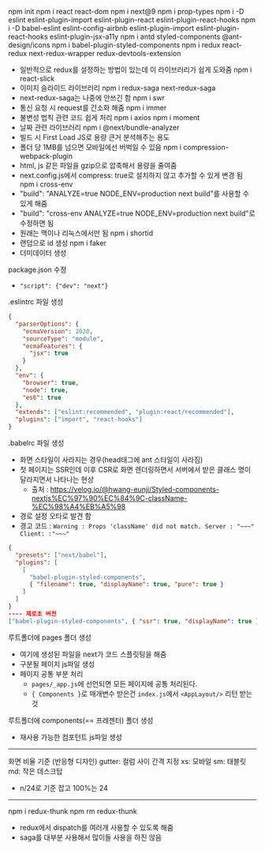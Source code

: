npm init
npm i react react-dom
npm i next@9
npm i prop-types
npm i -D eslint eslint-plugin-import eslint-plugin-react eslint-plugin-react-hooks
npm i -D babel-eslint eslint-config-airbnb eslint-plugin-import eslint-plugin-react-hooks eslint-plugin-jsx-a11y
npm i antd styled-components @ant-design/icons
npm i babel-plugin-styled-components
npm i redux react-redux next-redux-wrapper redux-devtools-extension
- 일반적으로 redux를 설정하는 방법이 있는데 이 라이브러리가 쉽게 도와줌
npm i react-slick
- 이미지 슬라이드 라이브러리
npm i redux-saga next-redux-saga
- next-redux-saga는 나중에 안쓰긴 함
npm i swr
- 통신 요청 시 request를 간소화 해줌
npm i immer
- 불변성 법칙 관련 코드 쉽게 처리
npm i axios
npm i moment
- 날짜 관련 라이브러리
npm i @next/bundle-analyzer
- 빌드 시 First Load JS로 용량 큰거 분석해주는 용도
- 폴더 당 1MB를 넘으면 모바일에선 버벅일 수 있음
npm i compression-webpack-plugin
- html, js 같은 파일을 gzip으로 압축해서 용량을 줄여줌
- next.config.js에서 compress: true로 설치하지 않고 추가할 수 있게 변경 됨
npm i cross-env
- "build": "ANALYZE=true NODE_ENV=production next build"를 사용할 수 있게 해줌
- "build": "cross-env ANALYZE=true NODE_ENV=production next build"로 수정하면 됨
- 원래는 맥이나 리눅스에서만 됨
npm i shortid
- 랜덤으로 id 생성
npm i faker
- 더미데이터 생성

package.json 수정
- `"script": {"dev": "next"}`

.eslintrc 파일 생성
```json
{
  "parserOptions": {
    "ecmaVersion": 2020,
    "sourceType": "module",
    "ecmaFeatures": {
      "jsx": true
    }
  },
  "env": {
    "browser": true,
    "node": true,
    "es6": true
  },
  "extends": ["eslint:recommended", "plugin:react/recommended"],
  "plugins": ["import", "react-hooks"]
}
```

.babelrc 파일 생성
- 화면 스타일이 사라지는 경우(head태그에 ant 스타일이 사라짐)
- 첫 페이지는 SSR인데 이후 CSR로 화면 렌더링하면서 서버에서 받은 클래스 명이 달라지면서 나타나는 현상
  - 출처 : https://velog.io/@hwang-eunji/Styled-components-nextjs%EC%97%90%EC%84%9C-className-%EC%98%A4%EB%A5%98
- 경로 설정 오타로 발견 함
- 경고 코드 : `Warning : Props 'className' did not match. Server : "~~~" Client: :"~~~"`
```json
{
  "presets": ["next/babel"],
  "plugins": [
    [
      "babel-plugin-styled-components",
      { "filename": true, "displayName": true, "pure": true }
    ]
  ]
}
---- 제로초 버전 
["babel-plugin-styled-components", { "ssr": true, "displayName": true }]
```

루트폴더에 pages 폴더 생성
- 여기에 생성된 파일을 next가 코드 스플릿팅을 해줌
- 구분될 페이지 js파일 생성
- 페이지 공통 부분 처리
  - `pages/_app.js`에 선언되면 모든 페이지에 공통 처리된다.
  - `{ Components }`로 매개변수 받은건 `index.js`에서 `<AppLayout/>` 리턴 받는 것

루트폴더에 components(== 프레젠터) 폴더 생성
- 재사용 가능한 컴포턴트 js파일 생성

---

화면 비율 기준 (반응형 디자인)
gutter: 컬럼 사이 간격 지정
xs: 모바일
sm: 태블릿
md: 작은 데스크탑
- n/24로 기준 잡고 100%는 24

---

npm i redux-thunk
npm rm redux-thunk
- redux에서 dispatch를 여러개 사용할 수 있도록 해줌
- saga를 대부분 사용해서 많이들 사용을 하진 않음